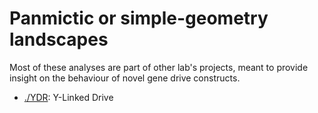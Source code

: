 # Panmictic or simple-geometry landscapes

Most of these analyses are part of other lab's projects, meant to provide insight on the behaviour of novel gene drive constructs.

* [./YDR](YDR): Y-Linked Drive